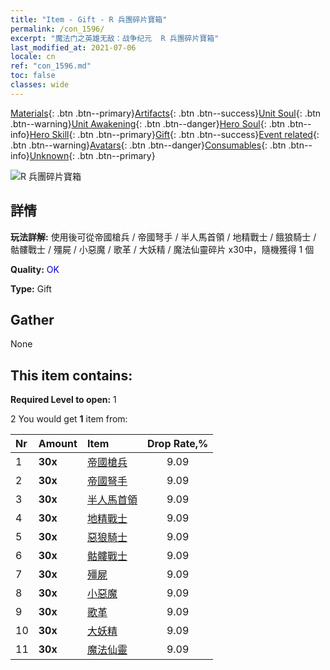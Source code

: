 ```yaml
---
title: "Item - Gift - R 兵團碎片寶箱"
permalink: /con_1596/
excerpt: "魔法门之英雄无敌：战争纪元  R 兵團碎片寶箱"
last_modified_at: 2021-07-06
locale: cn
ref: "con_1596.md"
toc: false
classes: wide
---
```

 [Materials](/ItemsCN/){: .btn .btn--primary}[Artifacts](/ItemsCN/Artifacts/){: .btn .btn--success}[Unit Soul](/ItemsCN/UnitSoul/){: .btn .btn--warning}[Unit Awakening](/ItemsCN/UnitAwakening/){: .btn .btn--danger}[Hero Soul](/ItemsCN/HeroSoul/){: .btn .btn--info}[Hero Skill](/ItemsCN/HeroSkill/){: .btn .btn--primary}[Gift](/ItemsCN/Gift/){: .btn .btn--success}[Event related](/ItemsCN/Events/){: .btn .btn--warning}[Avatars](/ItemsCN/Avatars/){: .btn .btn--danger}[Consumables](/ItemsCN/Consumables/){: .btn .btn--info}[Unknown](/ItemsCN/Unknown/){: .btn .btn--primary}

 ![R 兵團碎片寶箱](/images/t/i_907208.png)

## 詳情
 **玩法詳解:** 使用後可從帝國槍兵 / 帝國弩手 / 半人馬首領 / 地精戰士 / 餓狼騎士 / 骷髏戰士 / 殭屍 / 小惡魔 / 歌革 / 大妖精 / 魔法仙靈碎片 x30中，隨機獲得 1 個

 **Quality:** <span style="color: #0000CD">OK</span>

 **Type:** Gift

## Gather

  None

## This item contains:

 **Required Level to open:** 1

 2 You would get **1** item  from:

  | Nr | Amount |     Item    | Drop Rate,% |
  |:---|:-------|:------------|:---------:|
  | 1 |  **30x** | [帝國槍兵](/cn/Items/unt_190/) | 9.09 | 
  | 2 |  **30x** | [帝國弩手](/cn/Items/unt_191/) | 9.09 | 
  | 3 |  **30x** | [半人馬首領](/cn/Items/unt_199/) | 9.09 | 
  | 4 |  **30x** | [地精戰士](/cn/Items/unt_217/) | 9.09 | 
  | 5 |  **30x** | [惡狼騎士](/cn/Items/unt_218/) | 9.09 | 
  | 6 |  **30x** | [骷髏戰士](/cn/Items/unt_208/) | 9.09 | 
  | 7 |  **30x** | [殭屍](/cn/Items/unt_209/) | 9.09 | 
  | 8 |  **30x** | [小惡魔](/cn/Items/unt_226/) | 9.09 | 
  | 9 |  **30x** | [歌革](/cn/Items/unt_227/) | 9.09 | 
  | 10 |  **30x** | [大妖精](/cn/Items/unt_235/) | 9.09 | 
  | 11 |  **30x** | [魔法仙靈](/cn/Items/unt_262/) | 9.09 | 
